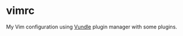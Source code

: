 # vimrc
My Vim configuration using [Vundle](https://github.com/VundleVim/Vundle.vim) plugin manager with some plugins.
